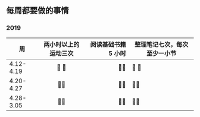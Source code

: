 ## 每周都要做的事情

### 2019

| 周        | 两小时以上的运动三次 | 阅读基础书籍 5 小时 | 整理笔记七次，每次至少一小节 |
| --------- | :------------------: | ------------------: | ---------------------------- |
| 4.12-4.19 |     :tada: :100:     |    :hankey::hankey: | :tada: :100:                 |
| 4.20-4.27 |   :hankey::hankey:   |    :hankey::hankey: | :hankey::hankey:             |
| 4.28-3.05 |   :hankey::hankey:   |    :hankey::hankey: | :hankey::hankey:             |
